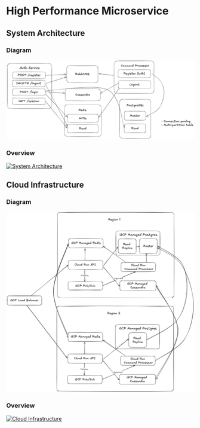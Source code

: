 # High Performance Microservice

## System Architecture

### Diagram

![System Architecture](./docs/system.png)

### Overview

[![System Architecture](https://jacobson.lab.indiana.edu/wp-content/uploads/2018/04/video_thumbnail.png)](https://youtu.be/3pzSCvwFi_M)


## Cloud Infrastructure

### Diagram

![Cloud Infrastructure](./docs/cloud.png)

### Overview

[![Cloud Infrastructure](https://jacobson.lab.indiana.edu/wp-content/uploads/2018/04/video_thumbnail.png)](https://youtu.be/uoSPlX0Yt8I)